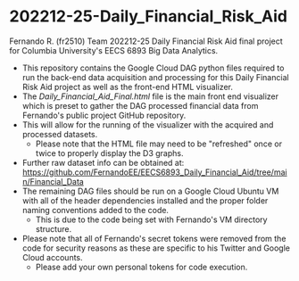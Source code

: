 # 202212-25-Daily_Financial_Risk_Aid
Fernando R. (fr2510) Team 202212-25 Daily Financial Risk Aid final project for Columbia University's EECS 6893 Big Data Analytics.

- This repository contains the Google Cloud DAG python files required to run the back-end data acquisition and processing for this Daily Financial Risk Aid project as well as the front-end HTML visualizer.
- The *Daily_Financial_Aid_Final.html* file is the main front end visualizer which is preset to gather the DAG processed financial data from Fernando's public project GitHub repository. 
- This will allow for the running of the visualizer with the acquired and processed datasets.
  - Please note that the HTML file may need to be "refreshed" once or twice to properly display the D3 graphs.  
- Further raw dataset info can be obtained at: https://github.com/FernandoEE/EECS6893_Daily_Financial_Aid/tree/main/Financial_Data
- The remaining DAG files should be run on a Google Cloud Ubuntu VM with all of the header dependencies installed and the proper folder naming conventions added to the code.
  - This is due to the code being set with Fernando's VM directory structure. 
- Please note that all of Fernando's secret tokens were removed from the code for security reasons as these are specific to his Twitter and Google Cloud accounts.
  - Please add your own personal tokens for code execution.
